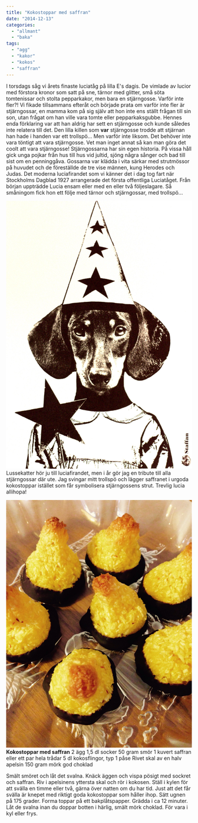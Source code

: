 ```yaml
---
title: "Kokostoppar med saffran"
date: "2014-12-13"
categories: 
  - "allmant"
  - "baka"
tags: 
  - "agg"
  - "kakor"
  - "kokos"
  - "saffran"
---
```


I torsdags såg vi årets finaste luciatåg på lilla E's dagis. De vimlade av lucior med förstora kronor som satt på sne, tärnor med glitter, små söta tomtenissar och stolta pepparkakor, men bara en stjärngosse. Varför inte fler?! Vi fikade tillsammans efteråt och började prata om varför inte fler är stjärngossar, en mamma kom på sig själv att hon inte ens ställt frågan till sin son, utan frågat om han ville vara tomte eller pepparkaksgubbe. Hennes enda förklaring var att han aldrig har sett en stjärngosse och kunde således inte relatera till det. Den lilla killen som **var** stjärngosse trodde att stjärnan han hade i handen var ett trollspö... Men varför inte liksom. Det behöver inte vara töntigt att vara stjärngosse. Vet man inget annat så kan man göra det coolt att vara stjärngosse! Stjärngossarna har sin egen historia. På vissa håll gick unga pojkar från hus till hus vid jultid, sjöng några sånger och bad till sist om en penninggåva. Gossarna var klädda i vita särkar med strutmössor på huvudet och de föreställde de tre vise männen, kung Herodes och Judas. Det moderna luciafirandet som vi känner det i dag tog fart när Stockholms Dagblad 1927 arrangerade det första offentliga Luciatåget. Från början uppträdde Lucia ensam eller med en eller två följeslagare. Så småningom fick hon ett följe med tärnor och stjärngossar, med trollspö...  
  
![IMG_6002.JPG](/static/img/IMG_6002.jpg)
Lussekatter hör ju till luciafirandet, men i år gör jag en tribute till alla stjärngossar där ute. Jag svingar mitt trollspö och lägger saffranet i urgoda kokostoppar istället som får symbolisera stjärngossens strut. Trevlig lucia allihopa!  
  
![IMG_6004.JPG](/static/img/IMG_6004.jpg)
**Kokostoppar med saffran** 2 ägg 1,5 dl socker 50 gram smör 1 kuvert saffran eller ett par hela trådar 5 dl kokosflingor, typ 1 påse Rivet skal av en halv apelsin 150 gram mörk god choklad

Smält smöret och låt det svalna. Knäck äggen och vispa pösigt med sockret och saffran. Riv i apelsinens yttersta skal och rör i kokosen. Ställ i kylen för att svälla en timme eller två, gärna över natten om du har tid. Just att det får svälla är knepet med riktigt goda kokostoppar som håller ihop. Sätt ugnen på 175 grader. Forma toppar på ett bakplåtspapper. Grädda i ca 12 minuter. Låt de svalna inan du doppar botten i härlig, smält mörk choklad. För vara i kyl eller frys.
